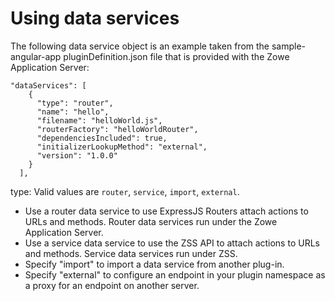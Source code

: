 # Using data services

The following data service object is an example taken from the sample-angular-app pluginDefinition.json file that is provided with the Zowe Application Server:

```
"dataServices": [
    {
      "type": "router",
      "name": "hello",
      "filename": "helloWorld.js",
      "routerFactory": "helloWorldRouter",
      "dependenciesIncluded": true,
      "initializerLookupMethod": "external",
      "version": "1.0.0"
    }
  ],
```

type: Valid values are `router`, `service`, `import`, `external`. 

- Use a router data service to use ExpressJS Routers attach actions to URLs and methods. Router data services run under the Zowe Application Server.
- Use a service data service to use the ZSS API to attach actions to URLs and methods. Service data services run under ZSS.
- Specify "import" to import a data service from another plug-in.
- Specify "external" to configure an endpoint in your plugin namespace as a proxy for an endpoint on another server.